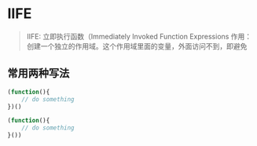 # IIFE

> IIFE: 立即执行函数（Immediately Invoked Function Expressions
> 作用： 创建一个独立的作用域。这个作用域里面的变量，外面访问不到，即避免

## 常用两种写法

```JavaScript
(function(){
    // do something
})()
```

```JavaScript
(function(){
    // do something
}())
```
